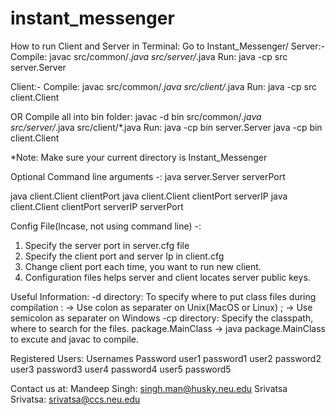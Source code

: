 instant_messenger
=================
How to run Client and Server in Terminal:
Go to Instant_Messenger/
Server:-
Compile: javac src/common/*.java src/server/*.java
Run: java -cp src server.Server

Client:-
Compile: javac src/common/*.java src/client/*.java
Run: java -cp src client.Client

OR 
Compile all into bin folder:
javac -d bin src/common/*.java src/server/*.java src/client/*.java
Run:
java -cp bin server.Server
java -cp bin client.Client

*Note: Make sure your current directory is Instant_Messenger

Optional Command line arguments -:
java server.Server serverPort

java client.Client clientPort
java client.Client clientPort serverIP 
java client.Client clientPort serverIP serverPort

Config File(Incase, not using command line) -:
1) Specify the server port in server.cfg file
2) Specify the client port and server Ip in client.cfg
3) Change client port each time, you want to run new client.
4) Configuration files helps server and client locates server public keys.

Useful Information:
-d directory: To specify where to put class files during compilation
: -> Use colon as separater on Unix(MacOS or Linux)
; -> Use semicolon as separater on Windows
-cp directory: Specify the classpath, where to search for the files.
package.MainClass -> java package.MainClass to excute and javac to compile.

Registered Users:
Usernames	Password
user1		password1
user2		password2
user3		password3
user4		password4
user5		password5

Contact us at:
Mandeep Singh: singh.man@husky.neu.edu
Srivatsa Srivatsa: srivatsa@ccs.neu.edu
